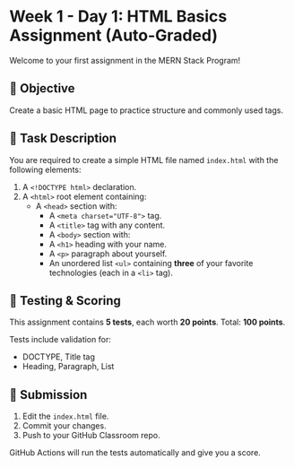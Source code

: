 # Week 1 - Day 1: HTML Basics Assignment (Auto-Graded)

Welcome to your first assignment in the MERN Stack Program!

## 🎯 Objective
Create a basic HTML page to practice structure and commonly used tags.

## 📝 Task Description

You are required to create a simple HTML file named `index.html` with the following elements:

1. A `<!DOCTYPE html>` declaration.
2. A `<html>` root element containing:
   - A `<head>` section with:
     - A `<meta charset="UTF-8">` tag.
     - A `<title>` tag with any content.
     - A `<body>` section with:
     - A `<h1>` heading with your name.
     - A `<p>` paragraph about yourself.
     - An unordered list `<ul>` containing **three** of your favorite technologies (each in a `<li>` tag).

## 🧪 Testing & Scoring

This assignment contains **5 tests**, each worth **20 points**. Total: **100 points**.

Tests include validation for:
- DOCTYPE, Title tag
- Heading, Paragraph, List

## 🚀 Submission

1. Edit the `index.html` file.
2. Commit your changes.
3. Push to your GitHub Classroom repo.

GitHub Actions will run the tests automatically and give you a score.
